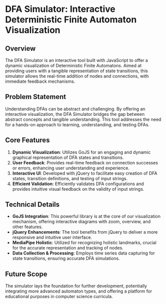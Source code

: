 # DFA Simulator: Interactive Deterministic Finite Automaton Visualization

## Overview
The DFA Simulator is an interactive tool built with JavaScript to offer a dynamic visualization of Deterministic Finite Automatons. Aimed at providing users with a tangible representation of state transitions, this simulator allows the real-time addition of nodes and connections, with immediate feedback mechanisms.

## Problem Statement
Understanding DFAs can be abstract and challenging. By offering an interactive visualization, the DFA Simulator bridges the gap between abstract concepts and tangible understanding. This tool addresses the need for a hands-on approach to learning, understanding, and testing DFAs.

## Core Features
1. **Dynamic Visualization**: Utilizes GoJS for an engaging and dynamic graphical representation of DFA states and transitions.
2. **User Feedback**: Provides real-time feedback on connection successes or errors, enhancing user understanding and experience.
3. **Interactive UI**: Developed with jQuery to facilitate easy creation of DFA states, transition definitions, and testing of input strings.
4. **Efficient Validation**: Efficiently validates DFA configurations and provides intuitive visual feedback on the validity of input strings.

## Technical Details
- **GoJS Integration**: This powerful library is at the core of our visualization mechanism, offering interactive diagrams with zoom, overview, and other features.
- **jQuery Enhancements**: The tool benefits from jQuery to deliver a more responsive and intuitive user interface.
- **MediaPipe Holistic**: Utilized for recognizing holistic landmarks, crucial for the accurate representation and tracking of nodes.
- **Data Collection & Processing**: Employs time series data capturing for state transitions, ensuring accurate DFA simulations.

## Future Scope
The simulator lays the foundation for further development, potentially integrating more advanced automaton types, and offering a platform for educational purposes in computer science curricula.
